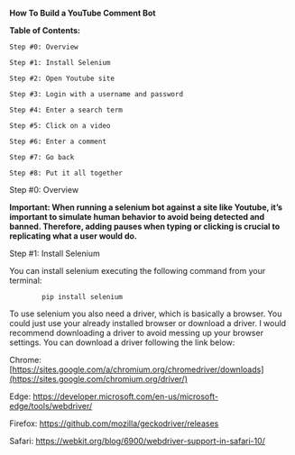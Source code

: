 **How To Build a YouTube Comment Bot**

**Table of Contents:**

    Step #0: Overview

    Step #1: Install Selenium

    Step #2: Open Youtube site

    Step #3: Login with a username and password

    Step #4: Enter a search term

    Step #5: Click on a video

    Step #6: Enter a comment

    Step #7: Go back

    Step #8: Put it all together

Step #0: Overview

**Important: When running a selenium bot against a site like Youtube, it’s important to simulate human behavior to avoid being detected and banned. Therefore, adding pauses when typing or clicking is crucial to replicating what a user would do.**


Step #1: Install Selenium

You can install selenium executing the following command from your terminal:

            pip install selenium
            
To use selenium you also need a driver, which is basically a browser. You could just use your already installed browser or download a driver. I would recommend downloading a driver to avoid messing up your browser settings. You can download a driver following the link below:

Chrome: [https://sites.google.com/a/chromium.org/chromedriver/downloads](https://sites.google.com/chromium.org/driver/)

Edge: https://developer.microsoft.com/en-us/microsoft-edge/tools/webdriver/

Firefox: https://github.com/mozilla/geckodriver/releases

Safari: https://webkit.org/blog/6900/webdriver-support-in-safari-10/

